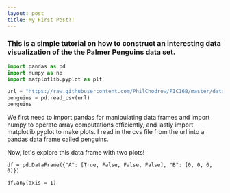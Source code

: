 ```yaml
---
layout: post
title: My First Post!!
---
```


### This is a simple tutorial on how to construct an interesting data visualization of the the Palmer Penguins data set.


```python
import pandas as pd
import numpy as np
import matplotlib.pyplot as plt

url = "https://raw.githubusercontent.com/PhilChodrow/PIC16B/master/datasets/palmer_penguins.csv"
penguins = pd.read_csv(url)
penguins
```
We first need to import pandas for manipulating data frames and import numpy to operate array computations efficiently, and lastly import matplotlib.pyplot to make plots. I read in the cvs file from the url into a pandas data frame called penguins.

Now, let's explore this data frame with two plots!

```
df = pd.DataFrame({"A": [True, False, False, False], "B": [0, 0, 0, 0]})

df.any(axis = 1)
```
